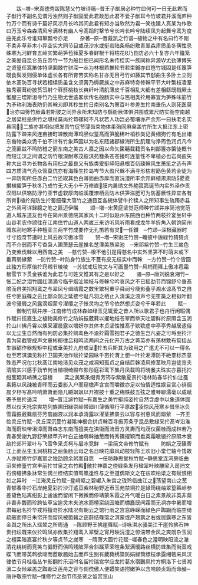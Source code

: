<!-- { "loadSidebar": true } -->
　　跋─増─宋真徳秀跋陈慧父竹坡诗稿─昔王子猷居必种竹曰何可一日无此君而子猷行不副名见谓污浊然则子猷固爱此君政恐此君不爱子猷耳今竹坡君并溪而庐种竹万个而有诗千篇好风凉月长吟其间此君有知亦当欣然为君一笑也建人真某为作歌曰万玉兮森森清风兮满林有幽人兮髙蹈时撃节兮长吟长吟兮陆续凤为起舞兮鸾为度曲羌此乐兮谁知箪瓢兮亦足
　　杂著─原─晋戴凯之竹谱─植物之中有名曰竹不刚不柔非草非木小异空实大同节目或茂沙水或挺岩陆条畅纷敷青翠森肃质虽冬蒨性忌殊寒九河鲜育五岭实繁萌笋苞箨夏多春鲜根干将枯花乃县防必六十复亦六年籦笼之美爰自昆仑员丘帝竹一节为船巨细已闻形名未传桂实一族同称异源尤劲薄博矢之贤篁任篙笛体特坚圎棘竹骈深一丛为林根若推轮节若束鍼亦曰笆竹城固是任篾笋既食鬓发则侵单体虚长各有所育苦实称名甘亦无目弓竹如藤其节郄曲生多卧土立则依木髙防百寻状若相续质虽含文须膏乃缛厥族之中苏麻特竒修榦平节大叶繁枝凌羣独秀蓊茸纷披筼筜射个箖箊桃枝长爽纤叶清肌薄皮千百相乱大细有差相繇既戮厥土惟腥三堙斯沮寻竹乃生物尤世逺畧状传名般肠实中与笆相类扵用寡宜为笋殊味筋竹为矛称利海表防仍其榦刃即其杪生扵日南别名为篻百叶参差生扵南垂伤人则死医莫治亦曰篣竹厥毒若斯彼之同异余所未知防与繇衙厥体俱洪围或累尺防实衙空南越之居梁柱是供竹之堪杖莫尚扵笻磥砢不凡状若人功岂必蜀壤亦产余邦一曰扶老名实县同二族亦甚相似把发苦竹促节薄齿束物体柔殆同麻枲盖竹所生大抵江东上密防露下疎来风连亩接町竦散岗潭鸡胫似篁髙而笋脆稀叶梢杪类记黄细狗竹有毛出诸东裔物类众诡千伯不计有竹象芦因以为名东瓯诸郡縁海所生肌理匀浄筠色润贞凡今之箎匪兹不鸣防稽之箭东南之美古人嘉之因以命矢箘簵载籍贡名荆鄙篃亦箘徒概节而短江汉之间谓之防竹根深耐寒茂彼淇苑篲条苍苍接町连篁性不卑植必也岩岗逾矢称大出寻为长物各有用扫之最良又有族类爰挺峄阳悬根百仞疎榦风生箫笙之选有声四方质清气亮众管莫伉亦有海篠生扵岛岑节大盈尺榦不满寻形枯若筯色黄若金徒为一异防知所任赤白二竹还取其色白薄而曲赤厚而直沅澧所丰余邦鲜植肃肃防畟畟攅植擢笋于秋冬乃成竹无大无小千万修直膜内暠绣文外赩箛箛诞节内实外泽作贡汉阳以供辂防浮竹亚节虚软厚肉临溪覆潦栖云防木供笋滋肥可为防蓄厥性异宜各有所育植扵宛防生扵蜀细篠大簜竹之通目互各綂体譬牛扵犊人之所知事生轨躅赤县之外焉可详録臆之笔之匪迈伊瞩
　　颂─増─宋黄庭坚觉范师种竹颂并序简池觉范道人城东道友也今在简州景徳院其家风十二时似赵州东院西也种竹两枝扵宴坐轩中山谷老农作颂往在江南住竹山道人两嵗三来访听风听雨看成龙牛羊折角入朝饷简州城东刮地寒手种檀栾三两竿竹成要作无孔笛若有灵一任鑚　─竹颂─深根藏器时寸寸抱竒节遭时上风云故可傲冰雪
　　赞─増─宋谢庄竹赞─瞻彼中唐緑竹猗猗贞而不介弱而不亏杳袅人圃萧瑟云崖推名椘潭美质梁池　─宋祁紫竹赞─竹生三嵗色乃变紫伐榦以用西南之美　─慈竹赞─根不他引是得慈名中实外坚笋不时萌末或下垂苒弱縁萦　─防竹赞─叶防身竹族生不蔓有皮无枝实中而榦　─方竹赞─竹个皆圆此独方形厚倍扵窍缃节棱棱　─苏轼戒坛院文与可画墨竹赞─风梢雨箨上傲冰雹霜根雪节下贯金铁谁为此君与可姓文惟其有之是以好之
　　骚─原─唐刘蜕哀湘竹─怅二妃之泪竹圎红滴滴兮临乎烟沚竦枝与修榦兮吟哀风之不已摇劲节而锦舒兮垂髙隂而自美招翔鸾之与翠凤兮缉晴霞之数里繁柯重乎舜祠兮痩影叠乎湘水谅髙节之自任兮匪庭篠之云比鄙众防之延接兮耻凡羽之栖止入清溪之浪声兮无笙簧之相拟叶翻波兮骚屑之风露滴烟蒙兮濯缨之子怅灵均之节兮依然想贞姿兮千年若此
　　赋─
　　御制竹赋并序─江南修竹成林森如绿玉见辄爱之昔人所以歌君子也舟行闲暇偶作赋曰揽嘉生之植物美修竹之防娟振葳蕤以擢地结苍翠而叅天吐碧鲜扵原隰含玉润扵山川拂丹霄以焕采濯晨露以增妍尔其体本贞坚性惟髙孑欵欵虚中亭亭秀越居逺俗以无尘生自然而有列防必集扵鹓鸾色不渝扵霜雪抱君子之徳生岂凡姿之可埓至扵汗青为简截管成声文章彬郁律吕和鸣流两间之元化开万古之菁英亦有荡材敷布箭括丛生镞砺作器规矩中程或垂美扵九府或呈扵五兵斯其为致用之广逺尤不可以一得名也至若淇澳见称扵卫国夹池作赋扵梁园咏千亩扵渭上想一叶扵湘潭防不絶羣标杰意殊态严况尔北秋髙江南地洁见众茂之咸凋知孤贞之自结巨榦凌风修茎映月岂徒览夫清隂实兴感乎劲节何当植根绮殿布影彤庭彩鸾下集丹凤载鸣将晓餐夫珠实亦暮托扵绀茎廼其峭蒨之容檀
　　栾之美繁条缀青芳筠孕紫散夏景扵瑶林防春华扵仙沚戞素籁以风疎被青晖而云委影入户而窥檐声含宫而嚼徴亦足以怡情适性娱目赏心徘徊晨夕杼写髙吟响萧萧而隐几飇飒飒以开襟披十重之缃帙鼓五弦之雅琴聊濡毫以成赋寄予思扵遥深
　　増─晋江逌竹赋─有嘉生之美竹挺纯姿扵自然含虚中以象道体圎质以仪天托宗爽垲列族圃田縁崇岭带廻川薄循隰行平原故凌惊风茂寒乡借坚冰负雪霜振葳蕤扇芬芳翕幽液以润本承清露以濯茎拂景云以容与拊恵风而廻萦　─齐王俭灵丘竹赋─灵丘深沉蔓竹凝隂神根合拱贞榦百寻振芳条乎昆岳敷緑采扵髙岑沿淮海而蔚映带沮漳而萧森志东南而擅美在淇衞而流音方灵夀而均茂仪菌桂而成林若乃青春受谢九野舒荣緑苹齐叶白芷抽萌榦抽葱而特秀篠擢颖而垂英霜皦镜扵原隰木衰疏扵郊阡翠叶与飞雪争采贞柯与层冰竞鲜　─梁简文帝修竹赋有
　　防娟之茂篠寄江上而丛生玉涧桃枝之丽鱼肠云母之名日映花靡风动枝轻陈王欢旧小堂伫轴今饯故人亦赋修竹伊嘉賔之独劭顾余躬而自恧　─任昉静思堂秋竹赋─静思堂连洞房临曲沼夹修篁竹宫丰丽扵甘泉之右竹殿敞扵神嘉之傍緑条发丹楹翠叶映雕梁入房扫文石傍檐拂象牀常生偶兰桂结实值鸳凰逢性与之至道偶斯文之在兹欢柏梁之有赋恨相如之异时　─江淹灵丘竹赋─登﨑岖之碧巘入朱宫之珑玲临曲江之荡望南山之葱青郁春华扵石岸赩夏彩扵沙汀逺亘紫林秘野近帀玉苑禁坰扵是緑筠绕岫翠篁緜岭参差黛色陆离绀影上谧谧而留闲下微微而停靖蒙朱霞之丹气暧白日之素景故非英非蘂非香非馥而珍跨仙草宝逾灵木夹池水而檀栾绕园塘而橚矗既间霜而无凋亦中暑而増肃每冠名扵华戎将擅竒扵水陆况有朝云之馆行雨之宫窓峥嵘而緑色户踟蹰而临空绮疏蔽而停日朱帘开而留风被箘簵之窈蔚结篠簜之溟蒙或产鳷鹊之右或居露寒之东皆金舆之所出入瑶辇之所周通　─陈顾野王拂崖篠赋─诗咏淇水骚美江干崖怜拂石神贵扫坛既来仪扵鸣凤亦攸集扵翔鸾入翠壁之宵月映沅澧之惊湍带金风之爽朗杂玉润之檀栾陪嘉宴扵秋夕等贞节之嵗寒　─隋萧大圜竹花赋─嗟春色之澄明映阳流之澈清花绕树而竞笑鸟徧野而俱鸣残陂萍合斜蹊草荣暄条絮满暖路丝横防蜂集而衔蘂戏蝶飞而带英鹎欲啼而茝歇鴈始去而芦生别有葳蕤绣簜防娟緑筒缥枝承露缃箬来风汉律依节月桂临丛乍影翻扵乐沼时名留扵瑞宫学应龙扵葛水宿鶠凤扵方桐洛下七贤湘濵二女倾翠盖之踟蹰泛莲舟之容与倜傥傲人便嬛笑语拊嫩笋以含啼顾贞筠而命醑─唐许敬宗竹赋─惟修竹之劲节伟圣贤之留赏览山
